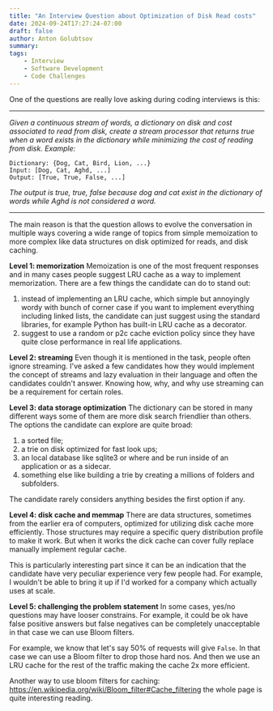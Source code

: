 ```yaml
---
title: "An Interview Question about Optimization of Disk Read costs"
date: 2024-09-24T17:27:24-07:00
draft: false
author: Anton Golubtsov
summary:
tags:
    - Interview
    - Software Development
    - Code Challenges
---
```


One of the questions are really love asking during coding interviews is this:

---

_Given a continuous stream of words, a dictionary on disk and cost associated to read from disk, create a stream processor that returns true when a word exists in the dictionary while minimizing the cost of reading from disk.
Example:_

```
Dictionary: {Dog, Cat, Bird, Lion, ...}
Input: [Dog, Cat, Aghd, ...]
Output: [True, True, False, ...]
```

_The output is true, true, false because dog and cat exist in the dictionary of words while Aghd is not considered a word._

---

The main reason is that the question allows to evolve the conversation in multiple ways covering a wide range of topics from simple memoization to more complex like data structures on disk optimized for reads, and disk caching.

**Level 1: memorization**
Memoization is one of the most frequent responses and in many cases people suggest LRU cache as a way to implement memorization. There are a few things the candidate can do to stand out:

1. instead of implementing an LRU cache, which simple but annoyingly wordy with bunch of corner case if you want to implement everything including linked lists, the candidate can just suggest using the standard libraries, for example Python has built-in LRU cache as a decorator.
1. suggest to use a random or p2c cache eviction policy since they have quite close performance in real life applications.

**Level 2: streaming**
Even though it is mentioned in the task, people often ignore streaming. I've asked a few candidates how they would implement the concept of streams and lazy evaluation in their language and often the candidates couldn't answer.
Knowing how, why, and why use streaming can be a requirement for certain roles.

**Level 3: data storage optimization**
The dictionary can be stored in many different ways some of them are more disk search friendlier than others. The options the candidate can explore are quite broad:

1. a sorted file;
1. a trie on disk optimized for fast look ups;
1. an local database like sqlite3 or where and be run inside of an application or as a sidecar.
1. something else like building a trie by creating a millions of folders and subfolders.

The candidate rarely considers anything besides the first option if any.

**Level 4: disk cache and memmap**
There are data structures, sometimes from the earlier era of computers, optimized for utilizing disk cache more efficiently.
Those structures may require a specific query distribution profile to make it work. But when it works the dick cache can cover fully replace manually implement regular cache.

This is particularly interesting part since it can be an indication that the candidate have very peculiar experience very few people had. For example, I wouldn't be able to bring it up if I'd worked for a company which actually uses at scale.

**Level 5: challenging the problem statement**
In some cases, yes/no questions may have looser constrains. For example, it could be ok have false positive answers but false negatives can be completely unacceptable in that case we can use Bloom filters.

For example, we know that let's say 50% of requests will give `False`. In that case we can use a Bloom filter to drop those hard nos. And then we use an LRU cache for the rest of the traffic making the cache 2x more efficient.

Another way to use bloom filters for caching: https://en.wikipedia.org/wiki/Bloom_filter#Cache_filtering the whole page is quite interesting reading.
